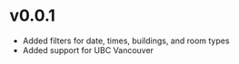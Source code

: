 # v0.0.1
- Added filters for date, times, buildings, and room types
- Added support for UBC Vancouver